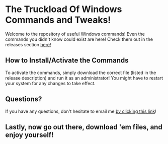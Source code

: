 # The Truckload Of Windows Commands and Tweaks!

Welcome to the repository of useful Windows commands! Even the commands you didn't know could exist are here! Check them out in the releases section [here!](https://github.com/Micxster/Useful-Windows-Commands/releases)

## How to Install/Activate the Commands

To activate the commands, simply download the correct file (listed in the release description) and run it as an administrator! You might have to restart your system for any changes to take effect.

## Questions?

If you have any questions, don't hesitate to email me [by clicking this link](mailto:micxsterbusiness@gmail.com)!

## Lastly, now go out there, download 'em files, and enjoy yourself!
